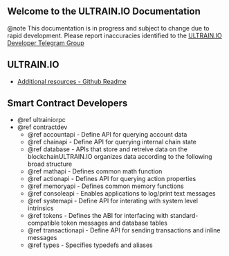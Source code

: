 Welcome to the ULTRAIN.IO Documentation
-----------------------------------

@note This documentation is in progress and subject to change due to rapid development. Please report inaccuracies identified to the [ULTRAIN.IO Developer Telegram Group](https://t.me/joinchat/EaEnSUPktgfoI-XPfMYtcQ)

## ULTRAIN.IO
 - [Additional resources - Github Readme](https://github.com/ULTRAINIO/ultrain#readme)

## Smart Contract Developers
- @ref ultrainiorpc
- @ref contractdev
	- @ref accountapi - Define API for querying account data
	- @ref chainapi - Define API for querying internal chain state
	- @ref database - APIs that store and retreive data on the blockchainULTRAIN.IO organizes data according to the following broad structure
	- @ref mathapi - Defines common math function
	- @ref actionapi - Defines API for querying action properties
	- @ref memoryapi - Defines common memory functions
	- @ref consoleapi - Enables applications to log/print text messages
	- @ref systemapi - 	Define API for interating with system level intrinsics
	- @ref tokens - Defines the ABI for interfacing with standard-compatible token messages and database tables
	- @ref transactionapi - Define API for sending transactions and inline messages
	- @ref types - Specifies typedefs and aliases
	
	
